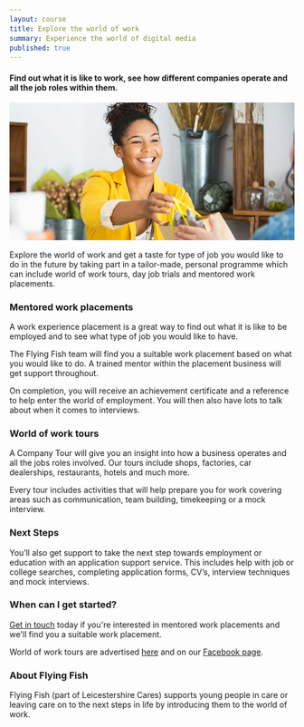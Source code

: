 ```yaml
---
layout: course
title: Explore the world of work
summary: Experience the world of digital media
published: true
---
```


#### Find out what it is like to work, see how different companies operate and all the job roles within them.

![Young woman working in shop](/img/retail.jpg)

Explore the world of work and get a taste for type of job you would like to do in the future by taking part in a tailor-made, personal programme which can include world of work tours, day job trials and mentored work placements.

### Mentored work placements

A work experience placement is a great way to find out what it is like to be employed and to see what type of job you would like to have.  

The Flying Fish team will find you a suitable work placement based on what you would like to do. A trained mentor within the placement business will get support throughout.

On completion, you will receive an achievement certificate and a reference to help enter the world of employment. You will then also have lots to talk about when it comes to interviews.

### World of work tours

A Company Tour will give you an insight into how a business operates and all the jobs roles involved.  Our tours include shops, factories, car dealerships, restaurants, hotels and much more.  

Every tour includes activities that will help prepare you for work covering areas such as communication, team building, timekeeping or a mock interview.

### Next Steps

You’ll also get support to take the next step towards employment or education with an application support service.  This includes help with job or college searches, completing application forms, CV’s, interview techniques and mock interviews.

### When can I get started?

[Get in touch](https://www.yesproject.org/contact/) today if you're interested in mentored work placements and we'll find you a suitable work placement.

World of work tours are advertised [here](https://www.yesproject.org/course-dates/) and on our [Facebook page](https://www.facebook.com/yourprojectyes/). 


### About Flying Fish

Flying Fish (part of Leicestershire Cares) supports young people in care or leaving care on to the next steps in life by introducing them to the world of work.
